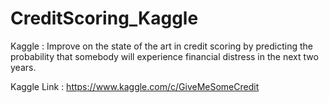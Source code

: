 # CreditScoring_Kaggle
Kaggle : Improve on the state of the art in credit scoring by predicting the probability that somebody will experience financial distress in the next two years.
 
Kaggle Link : https://www.kaggle.com/c/GiveMeSomeCredit
